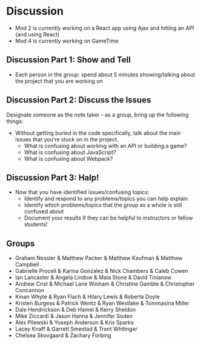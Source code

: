 # Discussion

- Mod 2 is currently working on a React app using Ajax and hitting an API (and using React)
- Mod 4 is currently working on GameTime

## Discussion Part 1: Show and Tell

- Each person in the group: spend about 5 minutes showing/talking about the project that you are working on

## Discussion Part 2: Discuss the Issues

Designate someone as the note taker - as a group, bring up the following things:

- Without getting buried in the code specifically, talk about the main issues that you're stuck on in the project.
  - What is confusing about working with an API or building a game?
  - What is confusing about JavaScript?
  - What is confusing about Webpack?

## Discussion Part 3: Halp!

- Now that you have identified issues/confusing topics:
  - Identify and respond to any problems/topics you can help explain
  - Identify which problems/topics that the group as a whole is still confused about
  - Document your results if they can be helpful to instructors or fellow students!

## Groups

* Graham Nessler & Matthew Packer & Matthew Kaufman & Matthew Campbell
* Gabrielle Procell & Karina Gonzalez & Nick Chambers & Caleb Cowen
* Ian Lancaster & Angela Lindow & Maia Stone & David Tinianow
* Andrew Crist & Michael Lane Winham & Christine Gamble & Christopher Concannon
* Kinan Whyte & Ryan Flach & Hilary Lewis & Roberta Doyle
* Kristen Burgess & Patrick Wentz & Ryan Westlake & Tommasina Miller
* Dale Hendrickson & Deb Hamel & Kerry Sheldon 
* Mike Ziccardi & Jason Hanna & Jennifer Soden
* Alex Pilewski & Yoseph Anderson & Kris Sparks
* Lacey Knaff & Garrett Smestad & Trent Whitinger
* Chelsea Skovgaard & Zachary Forbing